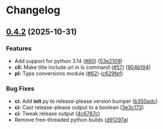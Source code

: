 # Changelog

## [0.4.2](https://github.com/contagon/evalio/compare/v0.4.1...v0.4.2) (2025-10-31)


### Features

* Add support for python 3.14 ([#60](https://github.com/contagon/evalio/issues/60)) ([53e2109](https://github.com/contagon/evalio/commit/53e2109cb520daf39f13c5c307402efce58df9c7))
* **cli:** Make title include url in ls command ([#57](https://github.com/contagon/evalio/issues/57)) ([904b194](https://github.com/contagon/evalio/commit/904b19446a4a401f1d423548f7067d6333cd224f))
* **pl:** Type conversions module ([#62](https://github.com/contagon/evalio/issues/62)) ([c629fef](https://github.com/contagon/evalio/commit/c629fef700b043b56a9e0abe528ccd29a2d2b0b7))


### Bug Fixes

* **ci:** Add __init__.py to release-please version bumper ([b350adc](https://github.com/contagon/evalio/commit/b350adc18f63d0afc763563ac658f52609c54206))
* **ci:** Cast release-please output to a boolean ([3e3c173](https://github.com/contagon/evalio/commit/3e3c173f3bba3834c2078974d2017d948d609bc2))
* **ci:** Tweak release output ([4c6787c](https://github.com/contagon/evalio/commit/4c6787ceacb346a6e19a33d5fdd7a290d2c0d0aa))
* Remove free-threaded python builds ([d91297a](https://github.com/contagon/evalio/commit/d91297aeabb8e283060fcf035ba22efd5fe689f9))
